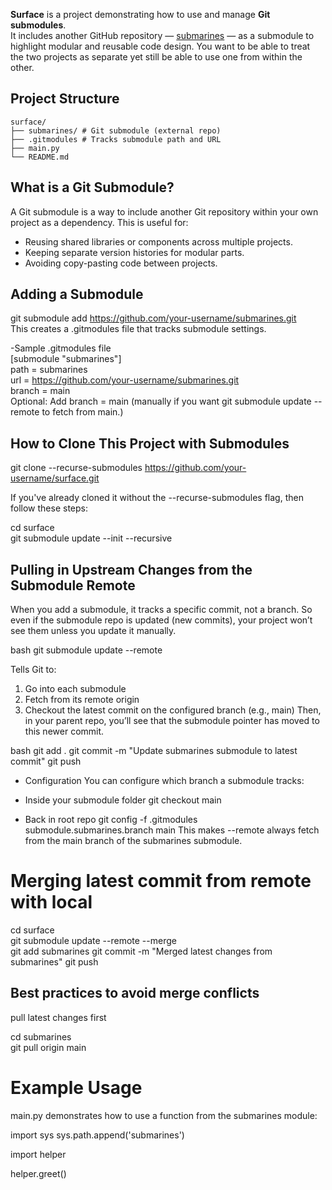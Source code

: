 **Surface** is a project demonstrating how to use and manage **Git submodules**.  
It includes another GitHub repository — [submarines](https://github.com/your-username/submarines) — as a submodule to 
highlight modular and reusable code design.
You want to be able to treat the two projects as separate yet still be able to use one from within the other.

## Project Structure
```
surface/
├── submarines/ # Git submodule (external repo)
├── .gitmodules # Tracks submodule path and URL
├── main.py
└── README.md
```

## What is a Git Submodule?

A Git submodule is a way to include another Git repository within your own project as a dependency. This is useful for:
- Reusing shared libraries or components across multiple projects.
- Keeping separate version histories for modular parts.
- Avoiding copy-pasting code between projects.

## Adding a Submodule 

git submodule add https://github.com/your-username/submarines.git  
This creates a .gitmodules file that tracks submodule settings.

-Sample .gitmodules file  
[submodule "submarines"]  
path = submarines  
url = https://github.com/your-username/submarines.git  
branch = main  
Optional: Add branch = main (manually if you want git submodule update --remote to fetch from main.)

##  How to Clone This Project with Submodules

git clone --recurse-submodules https://github.com/your-username/surface.git

If you've already cloned it without the --recurse-submodules flag, then follow these steps:  

cd surface  
git submodule update --init --recursive

## Pulling in Upstream Changes from the Submodule Remote

When you add a submodule, it tracks a specific commit, not a branch.
So even if the submodule repo is updated (new commits), your project won’t see them unless you update it manually.

bash
git submodule update --remote

Tells Git to:

1. Go into each submodule
2. Fetch from its remote origin
3. Checkout the latest commit on the configured branch (e.g., main)
Then, in your parent repo, you’ll see that the submodule pointer has moved to this newer commit.

bash
git add .
git commit -m "Update submarines submodule to latest commit"
git push

- Configuration
You can configure which branch a submodule tracks:

- Inside your submodule folder
git checkout main

- Back in root repo
git config -f .gitmodules submodule.submarines.branch main
This makes --remote always fetch from the main branch of the submarines submodule.

# Merging latest commit from remote with local
cd surface  
git submodule update --remote --merge  
git add submarines
git commit -m "Merged latest changes from submarines"
git push

## Best practices to avoid merge conflicts
pull latest changes first

cd submarines  
git pull origin main

# Example Usage
main.py demonstrates how to use a function from the submarines module:  

import sys
sys.path.append('submarines')

import helper

helper.greet()














